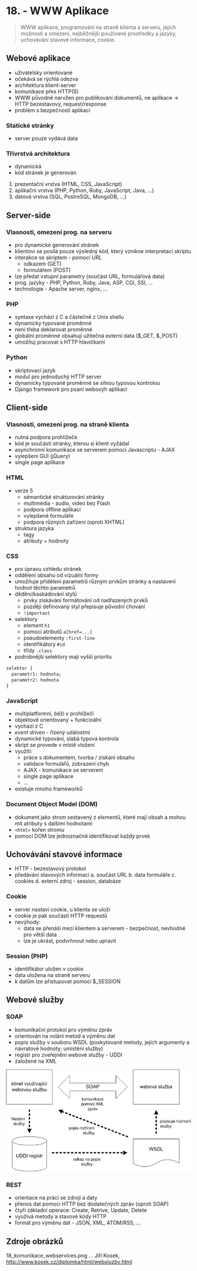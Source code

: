 # 18. - WWW Aplikace

> WWW aplikace, programování na straně klienta a serveru, jejich možnosti a omezení, nejběžnější používané prostředky a jazyky, uchovávání stavové informace, cookie.

## Webové aplikace

- uživatelsky orientované
- očekává se rýchlá odezva
- architektura klient-server
- komunikace přes HTTP(S)
- WWW původně narvžen pro publikování dokumentů, ne aplikace -> HTTP bezestavový, request/response
- problém s bezpečností aplikací

### Statické stránky

- server pouze vydává data

### Třívrstvá architektura

- dynamická
- kód stránek je generován

1. prezentační vrstva (HTML, CSS, JavaScript)
2. aplikační vrstva (PHP, Python, Ruby, JavaScript, Java, ...)
3. datová vrstva (SQL, PostreSQL, MongoDB, ...)

## Server-side

### Vlasnosti, omezení prog. na serveru

- pro dynamické generování stránek
- klientovi se posílá pouze výsledný kód, který vznikne interpretací skriptu
- interakce se skriptem - *pomocí URL*
  - odkazem (GET)
  - formulářem (POST)
- lze předat vstupní parametry (součást URL, formulářová data)
- prog. jazyky - PHP, Python, Ruby, Java, ASP, CGI, SSI, ...
- technologie - Apache server, nginx, ...


### PHP

- syntaxe vychází z C a částečně z Unix shellu
- dynamicky typované proměnné
- není třeba deklarovat proměnné
- globální proměnné obsahují užitečná externí data ($_GET, $_POST)
- umožňuj pracovat s HTTP hlavičkami

### Python

- skriptovací jazyk
- modul pro jednoduchý HTTP server
- dynamicky typované proměnné se silnou typovou kontrolou
- Django framework pro psaní webovýh aplikací

## Client-side

### Vlasnosti, omezení prog. na straně klienta

- nutná podpora prohlížeče
- kód je součástí stránky, kterou si klient vyžádal
- asynchronní komunikace se serverem pomocí Javascriptu - AJAX
- vylepšení GUI (jQuery)
- single page aplikace

### HTML

- verze 5
  - sémantické strukturování stránky
  - multimédia - audio, video bez Flash
  - podpora offline aplikací
  - vylepšené formuláře
  - podpora různých zařízení (oproti XHTML)
- struktura jazyka
  - tagy
  - atributy + hodnoty

### CSS

- pro úpravu vzhledu stránek
- oddělení obsahu od vizuální formy
- umožňuje přidělení parametrů různým prvkům stránky a nastavení hodnot těchto parametrů
- dědění/kaskádování stylů
  - prvky získávání formátování od nadřazených prvků
  - později definovaný styl přepisuje původní chování
  - `!important`
- selektory
  - element `h1`
  - pomocí atributů `a[href=...]`
  - pseudoelementy `:first-line`
  - identifikátory `#id`
  - třídy `.class`
- podrobnější selektory mají vyšší prioritu

```
selektor {
  parametr1: hodnota;
  parametr2: hodnota
}
```

### JavaScript

- multiplatformní, běží v prohlížeči
- objektově orientovaný + funkcioální
- vychází z C
- *event driven* - řízený událostmi
- dynamické typování, slabá typová kontrola
- skript se provede v místě vložení
- využití:
  - práce s dokumentem, tvorba / získání obsahu
  - validace formulářů, zobrazení chyb
  - AJAX - komunikace se serverem
  - single page aplikace
  - ...
- existuje mnoho frameworků

### Document Object Model (DOM)

- dokument jako strom sestavený z elementů, které mají obsah a mohou mít atributy s dalšími hodnotami
- `<html>` kořen stromu 
- pomocí DOM lze jednoznačně identifikovat každý prvek

## Uchovávání stavové informace

- HTTP - bezestavový protokol
- předávání stavových informací
  a. součást URL
  b. data formuláře
  c. cookies
  d. externí zdroj - session, databáze

### Cookie

- server nastaví cookie, u klienta se uloží
- cookie je pak součástí HTTP requestů
- nevýhody:
  - data se přenáší mezi klientem a serverem - bezpečnost, nevhodné pro větší data
  - lze je ukrást, podvrhnout nebo upravit

### Session (PHP)

- identifikátor uložen v cookie
- data uložena na straně serveru
- k datům lze přistupovat pomocí $_SESSION

## Webové služby

### SOAP

- komunikační protokol pro výměnu zpráv
- orientován na volání metod a výměnu dat
- popis služby v souboru WSDL (poskytované metody, jejich argumenty a návratové hodnoty; umístění služby)
- registr pro zveřejnění webové služby - UDDI
- založené na XML

![SOAP, WSDL a UDDI](18_komunikace_webservices.png)

### REST

- orientace na práci se zdroji a daty
- přenos dat pomocí HTTP bez dodatečných zpráv (oproti SOAP)
- čtyři základní operace: Create, Retrive, Update, Delete
- využívá metody a stavové kódy HTTP
- formát pro výměnu dat - JSON, XML, ATOM/RSS, ...

## Zdroje obrázků

18_komunikace_webservices.png ... Jiří Kosek, http://www.kosek.cz/diplomka/html/websluzby.html

